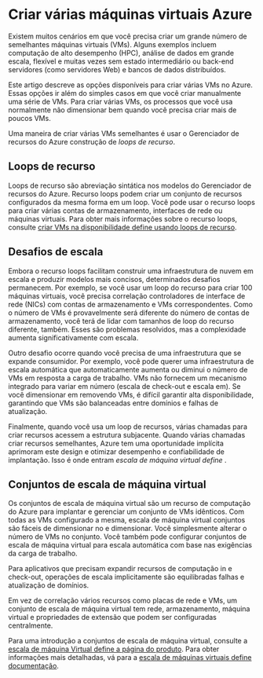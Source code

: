 <properties
    pageTitle="Criar várias máquinas virtuais | Microsoft Azure"
    description="Opções para criar várias máquinas virtuais no Windows"
    services="virtual-machines-windows"
    documentationCenter=""
    authors="gbowerman"
    manager="timlt"
    editor=""
    tags="azure-resource-manager"/>

<tags
    ms.service="virtual-machines-windows"
    ms.workload="na"
    ms.tgt_pltfrm="na"
    ms.devlang="na"
    ms.topic="article"
    ms.date="10/25/2016"
    ms.author="guybo"/>

# <a name="create-multiple-azure-virtual-machines"></a>Criar várias máquinas virtuais Azure

Existem muitos cenários em que você precisa criar um grande número de semelhantes máquinas virtuais (VMs). Alguns exemplos incluem computação de alto desempenho (HPC), análise de dados em grande escala, flexível e muitas vezes sem estado intermediário ou back-end servidores (como servidores Web) e bancos de dados distribuídos.

Este artigo descreve as opções disponíveis para criar várias VMs no Azure. Essas opções ir além do simples casos em que você criar manualmente uma série de VMs. Para criar várias VMs, os processos que você usa normalmente não dimensionar bem quando você precisa criar mais de poucos VMs.

Uma maneira de criar várias VMs semelhantes é usar o Gerenciador de recursos do Azure construção de _loops de recurso_.

## <a name="resource-loops"></a>Loops de recurso

Loops de recurso são abreviação sintática nos modelos do Gerenciador de recursos do Azure. Recurso loops podem criar um conjunto de recursos configurados da mesma forma em um loop. Você pode usar o recurso loops para criar várias contas de armazenamento, interfaces de rede ou máquinas virtuais. Para obter mais informações sobre o recurso loops, consulte [criar VMs na disponibilidade define usando loops de recurso](https://azure.microsoft.com/documentation/templates/201-vm-copy-index-loops/).

## <a name="challenges-of-scale"></a>Desafios de escala

Embora o recurso loops facilitam construir uma infraestrutura de nuvem em escala e produzir modelos mais concisos, determinados desafios permanecem. Por exemplo, se você usar um loop do recurso para criar 100 máquinas virtuais, você precisa correlação controladores de interface de rede (NICs) com contas de armazenamento e VMs correspondentes. Como o número de VMs é provavelmente será diferente do número de contas de armazenamento, você terá de lidar com tamanhos de loop do recurso diferente, também. Esses são problemas resolvidos, mas a complexidade aumenta significativamente com escala.

Outro desafio ocorre quando você precisa de uma infraestrutura que se expande consumidor. Por exemplo, você pode querer uma infraestrutura de escala automática que automaticamente aumenta ou diminui o número de VMs em resposta a carga de trabalho. VMs não fornecem um mecanismo integrado para variar em número (escala de check-out e escala em). Se você dimensionar em removendo VMs, é difícil garantir alta disponibilidade, garantindo que VMs são balanceadas entre domínios e falhas de atualização.

Finalmente, quando você usa um loop de recursos, várias chamadas para criar recursos acessem a estrutura subjacente. Quando várias chamadas criar recursos semelhantes, Azure tem uma oportunidade implícita aprimoram este design e otimizar desempenho e confiabilidade de implantação. Isso é onde entram _escala de máquina virtual define_ .

## <a name="virtual-machine-scale-sets"></a>Conjuntos de escala de máquina virtual

Os conjuntos de escala de máquina virtual são um recurso de computação do Azure para implantar e gerenciar um conjunto de VMs idênticos. Com todas as VMs configurado a mesma, escala de máquina virtual conjuntos são fáceis de dimensionar no e dimensionar. Você simplesmente alterar o número de VMs no conjunto. Você também pode configurar conjuntos de escala de máquina virtual para escala automática com base nas exigências da carga de trabalho.

Para aplicativos que precisam expandir recursos de computação in e check-out, operações de escala implicitamente são equilibradas falhas e atualização de domínios.

Em vez de correlação vários recursos como placas de rede e VMs, um conjunto de escala de máquina virtual tem rede, armazenamento, máquina virtual e propriedades de extensão que podem ser configuradas centralmente.

Para uma introdução a conjuntos de escala de máquina virtual, consulte a [escala de máquina Virtual define a página do produto](https://azure.microsoft.com/services/virtual-machine-scale-sets/). Para obter informações mais detalhadas, vá para a [escala de máquinas virtuais define documentação](https://azure.microsoft.com/documentation/services/virtual-machine-scale-sets/).
